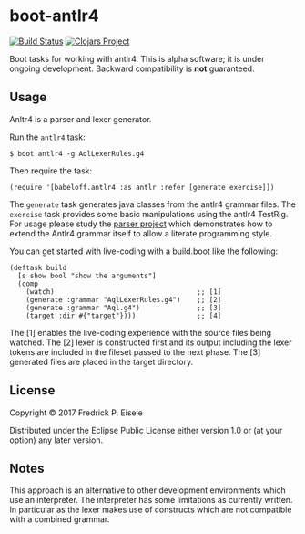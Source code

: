 # boot-antlr4

[![Build Status](https://travis-ci.org/babeloff/rdf-clj.svg?branch=master)](https://travis-ci.org/babeloff/boot-antlr4)
[![Clojars Project](https://img.shields.io/clojars/v/babeloff/boot-antlr4.svg)](https://clojars.org/babeloff/boot-antlr4)

Boot tasks for working with antlr4.
This is alpha software; it is under ongoing development.
Backward compatibility is **not** guaranteed.

## Usage

Anltr4 is a parser and lexer generator.

Run the `antlr4` task:

    $ boot antlr4 -g AqlLexerRules.g4

Then require the task:

    (require '[babeloff.antlr4 :as antlr :refer [generate exercise]])

The `generate` task generates java classes from the antlr4 grammar files.
The `exercise` task provides some basic manipulations using the antlr4 TestRig.
For usage please study the
[parser project](https://github.com/babeloff/boot-antlr4-parser)
which demonstrates how to extend the Antlr4 grammar itself
to allow a literate programming style.

You can get started with live-coding with a build.boot like the following:

    (deftask build
      [s show bool "show the arguments"]
      (comp
        (watch)                                   ;; [1]
        (generate :grammar "AqlLexerRules.g4")    ;; [2]
        (generate :grammar "Aql.g4")              ;; [3]
        (target :dir #{"target"})))               ;; [4]

The [1] enables the live-coding experience with the source files being watched.
The [2] lexer is constructed first and its output including the lexer tokens
are included in the fileset passed to the next phase.
The [3] generated files are placed in the target directory.


## License

Copyright © 2017 Fredrick P. Eisele

Distributed under the Eclipse Public License either
version 1.0 or (at your option) any later version.

## Notes

This approach is an alternative to other development
environments which use an interpreter.
The interpreter has some limitations as currently written.
In particular as the lexer makes use of constructs
which are not compatible with a combined grammar.
